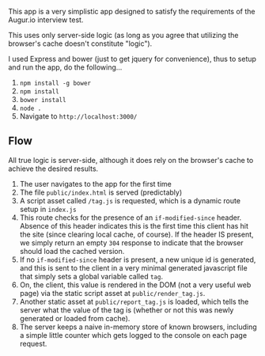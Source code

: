 This app is a very simplistic app designed to satisfy the requirements of the Augur.io interview test.

This uses only server-side logic (as long as you agree that utilizing the browser's cache doesn't constitute "logic").

I used Express and bower (just to get jquery for convenience), thus to setup and run the app, do the following...

1. `npm install -g bower`
2. `npm install`
3. `bower install`
4. `node .`
5. Navigate to `http://localhost:3000/`

## Flow

All true logic is server-side, although it does rely on the browser's cache to achieve the desired results.

1. The user navigates to the app for the first time
2. The file `public/index.html` is served (predictably)
3. A script asset called `/tag.js` is requested, which is a dynamic route setup in `index.js`
4. This route checks for the presence of an `if-modified-since` header. Absence of this header indicates this is the first time this client has hit the site (since clearing local cache, of course). If the header IS present, we simply return an empty `304` response to indicate that the browser should load the cached version.
5. If no `if-modified-since` header is present, a new unique id is generated, and this is sent to the client in a very minimal generated javascript file that simply sets a global variable called `tag`.
6. On, the client, this value is rendered in the DOM (not a very useful web page) via the static script asset at `public/render_tag.js`.
7. Another static asset at `public/report_tag.js` is loaded, which tells the server what the value of the tag is (whether or not this was newly generated or loaded from cache).
8. The server keeps a naive in-memory store of known browsers, including a simple little counter which gets logged to the console on each page request.
